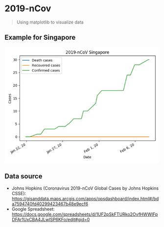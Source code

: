# 2019-nCov
> Using matplotlib to visualize data

## Example for Singapore

![2019-nCoV Singapore](fig.png)

## Data source
- Johns Hopkins (Coronavirus 2019-nCoV Global Cases by Johns Hopkins CSSE): https://gisanddata.maps.arcgis.com/apps/opsdashboard/index.html#/bda7594740fd40299423467b48e9ecf6
- Google Spreadsheet: https://docs.google.com/spreadsheets/d/1UF2pSkFTURko2OvfHWWlFpDFAr1UxCBA4JLwlSP6KFo/edit#gid=0